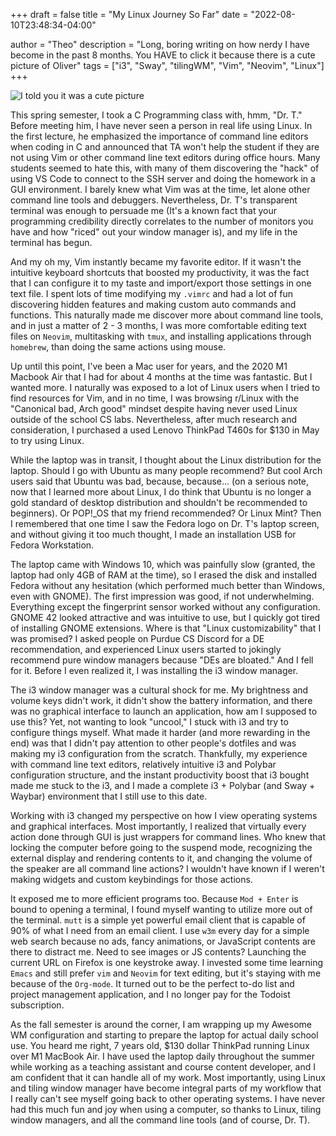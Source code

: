 +++
draft = false
title = "My Linux Journey So Far"
date = "2022-08-10T23:48:34-04:00"

author = "Theo"
description = "Long, boring writing on how nerdy I have become in the past 8 months. You HAVE to click it because there is a cute picture of Oliver"
tags = ["i3", "Sway", "tilingWM", "Vim", "Neovim", "Linux"]
+++

![I told you it was a cute picture](/images/2022-08-10-my-linux-journey-so-far/ollie-thinkcat.jpg)

This spring semester, I took a C Programming class with, hmm, "Dr. T." Before meeting him, I have never seen a person in real life using Linux. In the first lecture, he emphasized the importance of command line editors when coding in C and announced that TA won't help the student if they are not using Vim or other command line text editors during office hours. Many students seemed to hate this, with many of them discovering the "hack" of using VS Code to connect to the SSH server and doing the homework in a GUI environment. I barely knew what Vim was at the time, let alone other command line tools and debuggers. Nevertheless, Dr. T's transparent terminal was enough to persuade me (It's a known fact that your programming credibility directly correlates to the number of monitors you have and how "riced" out your window manager is), and my life in the terminal has begun.

And my oh my, Vim instantly became my favorite editor. If it wasn't the intuitive keyboard shortcuts that boosted my productivity, it was the fact that I can configure it to my taste and import/export those settings in one text file. I spent lots of time modifying my `.vimrc` and had a lot of fun discovering hidden features and making custom auto commands and functions. This naturally made me discover more about command line tools, and in just a matter of 2 - 3 months, I was more comfortable editing text files on `Neovim`, multitasking with `tmux`, and installing applications through `homebrew`, than doing the same actions using mouse.

Up until this point, I've been a Mac user for years, and the 2020 M1 Macbook Air that I had for about 4 months at the time was fantastic. But I wanted more. I naturally was exposed to a lot of Linux users when I tried to find resources for Vim, and in no time, I was browsing r/Linux with the "Canonical bad, Arch good" mindset despite having never used Linux outside of the school CS labs. Nevertheless, after much research and consideration, I purchased a used Lenovo ThinkPad T460s for $130 in May to try using Linux.

While the laptop was in transit, I thought about the Linux distribution for the laptop. Should I go with Ubuntu as many people recommend? But cool Arch users said that Ubuntu was bad, because, because... (on a serious note, now that I learned more about Linux, I do think that Ubuntu is no longer a gold standard of desktop distribution and shouldn't be recommended to beginners). Or POP!\_OS that my friend recommended? Or Linux Mint? Then I remembered that one time I saw the Fedora logo on Dr. T's laptop screen, and without giving it too much thought, I made an installation USB for Fedora Workstation.

The laptop came with Windows 10, which was painfully slow (granted, the laptop had only 4GB of RAM at the time), so I erased the disk and installed Fedora without any hesitation (which performed much better than Windows, even with GNOME). The first impression was good, if not underwhelming. Everything except the fingerprint sensor worked without any configuration. GNOME 42 looked attractive and was intuitive to use, but I quickly got tired of installing GNOME extensions. Where is that "Linux customizability" that I was promised? I asked people on Purdue CS Discord for a DE recommendation, and experienced Linux users started to jokingly recommend pure window managers because "DEs are bloated." And I fell for it. Before I even realized it, I was installing the i3 window manager.

The i3 window manager was a cultural shock for me. My brightness and volume keys didn't work, it didn't show the battery information, and there was no graphical interface to launch an application, how am I supposed to use this? Yet, not wanting to look "uncool," I stuck with i3 and try to configure things myself. What made it harder (and more rewarding in the end) was that I didn't pay attention to other people's dotfiles and was making my i3 configuration from the scratch. Thankfully, my experience with command line text editors, relatively intuitive i3 and Polybar configuration structure, and the instant productivity boost that i3 bought made me stuck to the i3, and I made a complete i3 + Polybar (and Sway + Waybar) environment that I still use to this date.

Working with i3 changed my perspective on how I view operating systems and graphical interfaces. Most importantly, I realized that virtually every action done through GUI is just wrappers for command lines. Who knew that locking the computer before going to the suspend mode, recognizing the external display and rendering contents to it, and changing the volume of the speaker are all command line actions? I wouldn't have known if I weren't making widgets and custom keybindings for those actions.

It exposed me to more efficient programs too. Because `Mod + Enter` is bound to opening a terminal, I found myself wanting to utilize more out of the terminal. `mutt` is a simple yet powerful email client that is capable of 90% of what I need from an email client. I use `w3m` every day for a simple web search because no ads, fancy animations, or JavaScript contents are there to distract me. Need to see images or JS contents? Launching the current URL on Firefox is one keystroke away. I invested some time learning `Emacs` and still prefer `vim` and `Neovim` for text editing, but it's staying with me because of the `Org-mode`. It turned out to be the perfect to-do list and project management application, and I no longer pay for the Todoist subscription.

As the fall semester is around the corner, I am wrapping up my Awesome WM configuration and starting to prepare the laptop for actual daily school use. You heard me right, 7 years old, $130 dollar ThinkPad running Linux over M1 MacBook Air. I have used the laptop daily throughout the summer while working as a teaching assistant and course content developer, and I am confident that it can handle all of my work. Most importantly, using Linux and tiling window manager have become integral parts of my workflow that I really can't see myself going back to other operating systems. I have never had this much fun and joy when using a computer, so thanks to Linux, tiling window managers, and all the command line tools (and of course, Dr. T).

